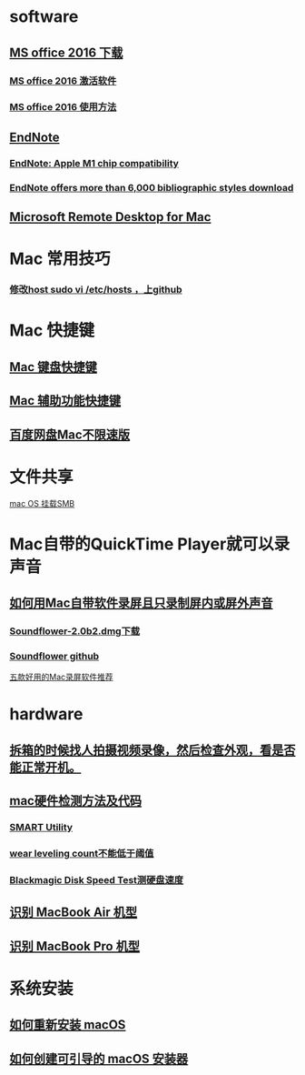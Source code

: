 # software
## [MS office 2016 下载](https://pan.baidu.com/s/1c1SRS7A)
### [MS office 2016 激活软件](https://beyondthe.top/soft/Office%20for%20Mac%202016%20License%20Installer.pkg)
### [MS office 2016 使用方法](http://www.chinamac.com/download/mac7059.html)

## [EndNote](http://libdb.csu.edu.cn/resdetail?rid=ENDNOTE)

### [EndNote: Apple M1 chip compatibility](https://support.clarivate.com/Endnote/s/article/EndNote-Apple-M1-chip-compatibility?language=en_US)

### [EndNote offers more than 6,000 bibliographic styles download](https://endnote.com/downloads/styles/)

## [Microsoft Remote Desktop for Mac](https://install.appcenter.ms/orgs/rdmacios-k2vy/apps/microsoft-remote-desktop-for-mac/distribution_groups/all-users-of-microsoft-remote-desktop-for-mac)

# Mac 常用技巧

### [修改host sudo vi /etc/hosts ，上github](https://www.jianshu.com/p/471aeba64724)


# Mac 快捷键

## [Mac 键盘快捷键](https://support.apple.com/zh-cn/HT201236)

## [Mac 辅助功能快捷键](https://support.apple.com/zh-cn/HT204434)

## [百度网盘Mac不限速版](https://github.com/CodeTips/BaiduNetdiskPlugin-macOS)

# 文件共享

[mac OS 挂载SMB](https://www.jianshu.com/p/4f785ae6c29c)


# Mac自带的QuickTime Player就可以录声音
## [如何用Mac自带软件录屏且只录制屏内或屏外声音](https://www.jianshu.com/p/a8600e490be4)
### [Soundflower-2.0b2.dmg下载](https://beyondthe.top/soft/Soundflower-2.0b2.dmg)
### [Soundflower github](https://github.com/mattingalls/Soundflower/releases)

[五款好用的Mac录屏软件推荐](http://baijiahao.baidu.com/s?id=1602506514171503088&wfr=spider&for=pc)


# hardware
## [拆箱的时候找人拍摄视频录像，然后检查外观，看是否能正常开机。]()
## [mac硬件检测方法及代码](https://support.apple.com/zh-cn/HT203747)
### [SMART Utility](https://beyondthe.top/soft/smartutility326.zip)
### [wear leveling count不能低于阈值](https://discussions.apple.com/thread/3546179?page=1)
### [Blackmagic Disk Speed Test测硬盘速度](https://apps.apple.com/cn/app/blackmagic-disk-speed-test/id425264550?mt=12)

## [识别 MacBook Air 机型](https://support.apple.com/zh-cn/HT201862)
## [识别 MacBook Pro 机型](https://support.apple.com/zh-cn/HT201300)

# 系统安装

## [如何重新安装 macOS](https://support.apple.com/zh-cn/HT204904)

## [如何创建可引导的 macOS 安装器](https://support.apple.com/zh-cn/HT201372)
